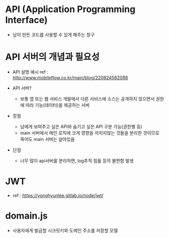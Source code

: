 
# API (Application Programming Interface)

- 남이 만든 코드를 사용할 수 있게 해주는 창구

# API 서버의 개념과 필요성

- API 설명 예시 ref : http://www.mobileflow.co.kr/main/blog/220824582088

- API 서버?
    - 보통 앱 또는 웹 서비스 개발에서 다른 서비스에 소스는 공개하지 않으면서 권한에 따라 기능(데이터)을 제공하는 서버

- 장점
    - 남에게 보여주고 싶은 API와 숨기고 싶은 API 구분 가능(권한별 등)
    - main 서버에서 메인 로직에 크게 영향을 끼치지않는 것들을 분리한 것이므로 죽어도 main 서버는 살아있음

- 단점
    - 너무 많이 api서버를 분리하면, log추적 힘듦 등의 불편함 발생

# JWT 

- ref : https://yonghyunlee.gitlab.io/node/jwt/

# domain.js

- 사용자에게 발급할 시크릿키와 도메인 주소를 저장할 모델